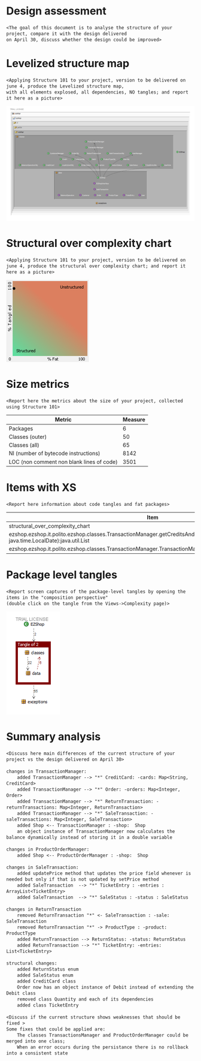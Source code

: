 # Design assessment


```
<The goal of this document is to analyse the structure of your project, compare it with the design delivered
on April 30, discuss whether the design could be improved>
```

# Levelized structure map
```
<Applying Structure 101 to your project, version to be delivered on june 4, produce the Levelized structure map,
with all elements explosed, all dependencies, NO tangles; and report it here as a picture>
```
![LSM](LSM.png)

# Structural over complexity chart
```
<Applying Structure 101 to your project, version to be delivered on june 4, produce the structural over complexity chart; and report it here as a picture>
```
![structural_over_complexity_chart](structural_over_complexity_chart.png)


# Size metrics

```
<Report here the metrics about the size of your project, collected using Structure 101>
```



| Metric                                    | Measure |
| ----------------------------------------- | ------- |
| Packages                                  |    6    |
| Classes (outer)                           |    50   |
| Classes (all)                             |    65   |
| NI (number of bytecode instructions)      |    8142 |
| LOC (non comment non blank lines of code) |    3501 |



# Items with XS

```
<Report here information about code tangles and fat packages>
```

| Item | Tangled | Fat  | Size | XS   |
| ---- | ------- | ---- | ---- | ---- |
| structural_over_complexity_chart | 19% | 5 | 8142 | 1550 |
| ezshop.ezshop.it.polito.ezshop.classes.TransactionManager.getCreditsAndDebits(java.time.LocalDate, java.time.LocalDate):java.util.List | | 19 | 168 | 35 |
| ezshop.ezshop.it.polito.ezshop.classes.TransactionManager.TransactionManager(it.polito.ezshop.data.EZShop):void | | 16 | 360 | 22 |



# Package level tangles

```
<Report screen captures of the package-level tangles by opening the items in the "composition perspective" 
(double click on the tangle from the Views->Complexity page)>
```
![package_level_tangle](package_level_tangle.png)
# Summary analysis
```
<Discuss here main differences of the current structure of your project vs the design delivered on April 30>

changes in TransactionManager:
    added TransactionManager --> "*" CreditCard: -cards: Map<String, CreditCard>
    added TransactionManager --> "*" Order: -orders: Map<Integer, Order>
    added TransactionManager --> "*" ReturnTransaction: -returnTransactions: Map<Integer, ReturnTransaction>
    added TransactionManager --> "*" SaleTransaction: -saleTransactions: Map<Integer, SaleTransaction>
    added Shop <-- TransactionManager : -shop:  Shop
    an object instance of TransactionManager now calculates the balance dynamically instead of storing it in a double variable
    
changes in ProductOrderManager:
    added Shop <-- ProductOrderManager : -shop:  Shop

changes in SaleTransaction:    
    added updatePrice method that updates the price field whenever is needed but only if that is not updated by setPrice method
    added SaleTransaction  --> "*" TicketEntry : -entries : ArrayList<TicketEntry>
    added SaleTransaction  --> "*" SaleStatus : -status : SaleStatus
    
changes in ReturnTransaction
    removed ReturnTransaction "*" <- SaleTransaction : -sale: SaleTransaction
    removed ReturnTransaction "*" -> ProductType : -product: ProductType
    added ReturnTransaction --> ReturnStatus: -status: ReturnStatus 
    added ReturnTransaction --> "*" TicketEntry: -entries: List<TicketEntry>
    
structural changes:
    added ReturnStatus enum
    added SaleStatus enum
    added CreditCard class
    Order now has an object instance of Debit instead of extending the Debit class 
    removed class Quantity and each of its dependencies
    added class TicketEntry
    
<Discuss if the current structure shows weaknesses that should be fixed >
Some fixes that could be applied are: 
    The classes TransactionsManager and ProductOrderManager could be merged into one class;
    When an error occurs during the persistance there is no rollback into a consistent state

```
